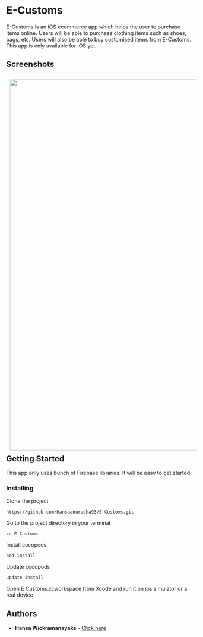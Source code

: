 # E-Customs

E-Customs is an iOS ecommerce app which helps the user to purchase items online. Users will be able to purchase clothing items such as shoes, bags, etc. Users will also be able to buy customised items from E-Customs. This app is only available for iOS yet.

## Screenshots

[<img src="Screenshots/clip1.gif" align="left" width="1000" hspace="10" vspace="10">](Screenshots/clip1.gif)

<br/><br/>
<br/><br/>
<br/><br/>
<br/><br/>
<br/><br/>
<br/><br/>
<br/><br/>
<br/><br/>
<br/><br/>
<br/><br/>
<br/><br/>
<br/><br/>

## Getting Started

This app only uses bunch of Firebase libraries. It will be easy to get started.

### Installing

Clone the project

```
https://github.com/Hansaanuradha93/E-Customs.git
```

Go to the project directory in your terminal

```
cd E-Customs
```

Install cocopods

```
pod install
```

Update cocopods

```
update install
```

Open E Customs.xcworkspace from Xcode and run it on ios simulator or a real device

## Authors

- **Hansa Wickramanayake** - [Click here](https://github.com/Hansaanuradha93)
